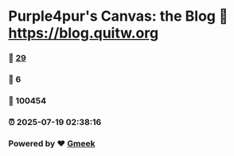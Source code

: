 # Purple4pur's Canvas: the Blog :link: https://blog.quitw.org 
### :page_facing_up: [29](https://blog.quitw.org/tag.html) 
### :speech_balloon: 6 
### :hibiscus: 100454 
### :alarm_clock: 2025-07-19 02:38:16 
### Powered by :heart: [Gmeek](https://github.com/Meekdai/Gmeek)
